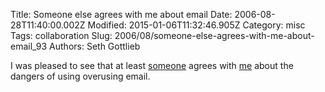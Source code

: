 Title: Someone else agrees with me about email
Date: 2006-08-28T11:40:00.002Z
Modified: 2015-01-06T11:32:46.905Z
Category: misc
Tags: collaboration
Slug: 2006/08/someone-else-agrees-with-me-about-email_93
Authors: Seth Gottlieb

I was pleased to see that at least [someone](http://www.mindthis.net/mindthis/2006/08/a_10to1_rule_of.html) agrees with [me](http://contenthere.blogspot.com/2006/05/email-and-content-management.html) about the dangers of using overusing email.
